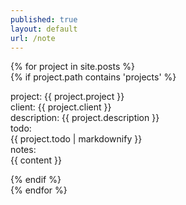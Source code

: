```yaml
---
published: true
layout: default
url: /note
---
```

{% for project in site.posts %}   
{% if project.path contains 'projects' %}  
  
project: {{ project.project }}  
client: {{ project.client }}  
description: {{ project.description }}  
todo:  
{{ project.todo | markdownify }}  
notes:    
{{ content }}  
  
{% endif %}  
{% endfor %}

